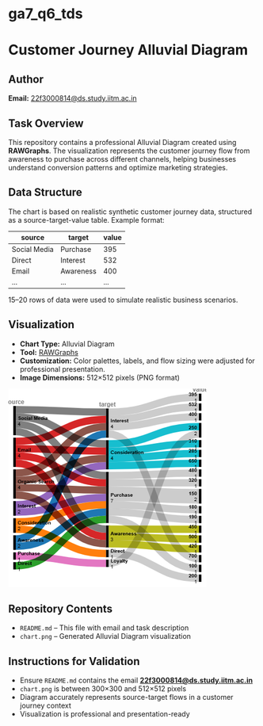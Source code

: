 # ga7_q6_tds

# Customer Journey Alluvial Diagram

## Author
**Email:** 22f3000814@ds.study.iitm.ac.in

## Task Overview
This repository contains a professional Alluvial Diagram created using **RAWGraphs**. The visualization represents the customer journey flow from awareness to purchase across different channels, helping businesses understand conversion patterns and optimize marketing strategies.

## Data Structure
The chart is based on realistic synthetic customer journey data, structured as a source-target-value table. Example format:

| source       | target     | value |
|--------------|-----------|-------|
| Social Media | Purchase  | 395   |
| Direct       | Interest  | 532   |
| Email        | Awareness | 400   |
| ...          | ...       | ...   |

15–20 rows of data were used to simulate realistic business scenarios.

## Visualization
- **Chart Type:** Alluvial Diagram  
- **Tool:** [RAWGraphs](https://rawgraphs.io/)  
- **Customization:** Color palettes, labels, and flow sizing were adjusted for professional presentation.  
- **Image Dimensions:** 512×512 pixels (PNG format)  

![Alluvial Diagram](chart.png)

## Repository Contents
- `README.md` – This file with email and task description  
- `chart.png` – Generated Alluvial Diagram visualization  

## Instructions for Validation
- Ensure `README.md` contains the email **22f3000814@ds.study.iitm.ac.in**  
- `chart.png` is between 300×300 and 512×512 pixels  
- Diagram accurately represents source-target flows in a customer journey context  
- Visualization is professional and presentation-ready

